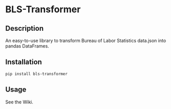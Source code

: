 # BLS-Transformer

## Description
An easy-to-use library to transform Bureau of Labor Statistics data.json into pandas DataFrames.

## Installation
`pip install bls-transformer`

## Usage
See the Wiki.
